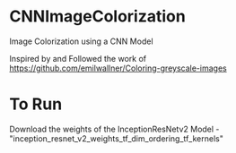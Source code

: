 # CNNImageColorization
Image Colorization using a CNN Model

Inspired by and Followed the work of https://github.com/emilwallner/Coloring-greyscale-images

# To Run
Download the weights of the InceptionResNetv2 Model - "inception_resnet_v2_weights_tf_dim_ordering_tf_kernels"
